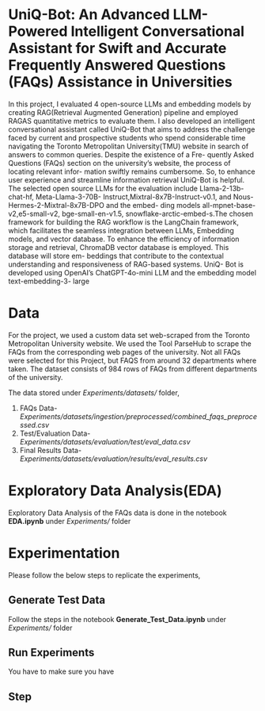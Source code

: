 # UniQ-Bot: An Advanced LLM-Powered Intelligent Conversational Assistant for Swift and Accurate Frequently Answered Questions (FAQs) Assistance in Universities
In this project, I evaluated 4 open-source LLMs and embedding models by creating RAG(Retrieval
Augmented Generation) pipeline and employed RAGAS quantitative metrics to evaluate them. I also
developed an intelligent conversational assistant called UniQ-Bot that aims to address the challenge faced
by current and prospective students who spend considerable time navigating the Toronto Metropolitan
University(TMU) website in search of answers to common queries. Despite the existence of a Fre-
quently Asked Questions (FAQs) section on the university’s website, the process of locating relevant infor-
mation swiftly remains cumbersome. So, to enhance user experience and streamline information retrieval
UniQ-Bot is helpful.
The selected open source LLMs for the evaluation include Llama-2-13b-chat-hf, Meta-Llama-3-70B-
Instruct,Mixtral-8x7B-Instruct-v0.1, and Nous-Hermes-2-Mixtral-8x7B-DPO and the embed-
ding models all-mpnet-base-v2,e5-small-v2, bge-small-en-v1.5, snowflake-arctic-embed-s.The
chosen framework for building the RAG workflow is the LangChain framework, which facilitates the
seamless integration between LLMs, Embedding models, and vector database. To enhance the efficiency of
information storage and retrieval, ChromaDB vector database is employed. This database will store em-
beddings that contribute to the contextual understanding and responsiveness of RAG-based systems. UniQ-
Bot is developed using OpenAI’s ChatGPT-4o-mini LLM and the embedding model text-embedding-3-
large

# Data
For the project, we used a custom data set web-scraped from the Toronto Metropolitan University website. We used the Tool ParseHub to scrape the FAQs from the corresponding web pages of the university. Not all FAQs were selected for this Project, but FAQS from around 32 departments where taken. The dataset consists of 984 rows of FAQs from different departments of the university.

The data stored under *Experiments/datasets/* folder,
1. FAQs Data-*Experiments/datasets/ingestion/preprocessed/combined_faqs_preprocessed.csv*
2. Test/Evaluation Data- *Experiments/datasets/evaluation/test/eval_data.csv*
3. Final Results Data- *Experiments/datasets/evaluation/results/eval_results.csv*

# Exploratory Data Analysis(EDA)
Exploratory Data Analysis of the FAQs data is done in the notebook **EDA.ipynb** under *Experiments/* folder

# Experimentation
Please follow the below steps to replicate the experiments,
## Generate Test Data
Follow the steps in the notebook **Generate_Test_Data.ipynb** under *Experiments/* folder
## Run Experiments
You have to make sure you have 


## Step 
